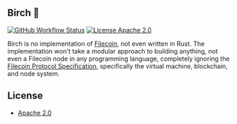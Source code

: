 ## Birch :deciduous_tree:
[![GitHub Workflow Status](https://img.shields.io/github/workflow/status/q9f/birch/Rust)](https://github.com/q9f/birch/actions)
[![License Apache 2.0](https://img.shields.io/badge/License-Apache%202.0-blue.svg)](https://opensource.org/licenses/Apache-2.0)

Birch is no implementation of [Filecoin](https://filecoin.io/), not even written in Rust. The implementation won't take a modular approach to building anything, not even a Filecoin node in any programming language, completely ignoring the [Filecoin Protocol Specification](https://filecoin-project.github.io/specs/), specifically the virtual machine, blockchain, and node system.

## License
* [Apache 2.0](https://github.com/q9f/birch/blob/main/LICENSE.txt)
